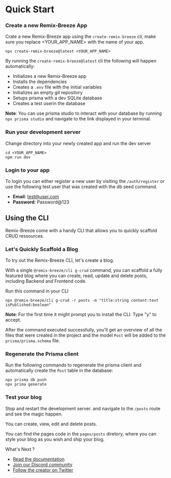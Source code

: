 # Quick Start

### Create a new Remix-Breeze App

Crate a new Remix-Breeze app using the `create-remix-breeze` cli, make sure you replace <YOUR_APP_NAME> with the name of your app.

```shellscript
npx create-remix-breeze@latest <YOUR_APP_NAME>
```

By running the `create-remix-breeze@latest` cli the following will happen automatically:

- Initializes a new Remix-Breeze app
- Installs the dependencies
- Creates a `.env` file with the initial variables
- Initializes an empty git repository
- Setups prisma with a dev SQLite database
- Creates a test userin the database

**Note**: You can use prisma studio to interact with your database by running `npx prisma studio` and navigate to the link displayed in your terminal.

### Run your development server

Change directory into your newly created app and run the dev server

```shellscript
cd <YOUR_APP_NAME>
npm run dev
```

### Login to your app

To login you can either register a new user by visiting the `/auth/register`
or use the following test user that was created with the db seed command.

- **Email**: test@user.com
- **Password**: Password@123

## Using the CLI

Remix-Breeze come with a handy CLI that allows you to quickly scaffold CRUD ressources.

### Let's Quickly Scaffold a Blog

To try out the Remix-Breeze CLI, let's create a blog.

With a single `@remix-breeze/cli g-crud` command, you can scaffold a fully featured blog where you can create, read, update and delete posts, including Backend and Frontend code.

Run this command in your CLI

```shellscript
npx @remix-breeze/cli g-crud -r posts -m "title:string content:text isPublished:boolean"
```

**Note**: For the first time it might prompt you to install the CLI. Type "y" to accept.

After the command executed successfully, you'll get an overview of all the files that were created in the project and the model `Post` will be added to the `prisma/prisma.schema` file.

### Regenerate the Prisma client

Run the following commands to regenerate the prisma client and automatically create the `Post` table in the database:

```shellscript
npx prisma db push
npx prima generate
```

### Test your blog

Stop and restart the development server. and navigate to the `/posts` route and see the magic happen.

You can create, view, edit and delete posts.

You can find the pages code in the `pages/posts` diretory, where you can style your blog as you wish and ship your blog.

What's Next ?

- [Read the documentation](https://remixbreeze.com/docs)
- [Join our Discord community](https://discord.gg/W7774VAbSM)
- [Follow the creator on Twitter](https://x.com/Paterson1720)
